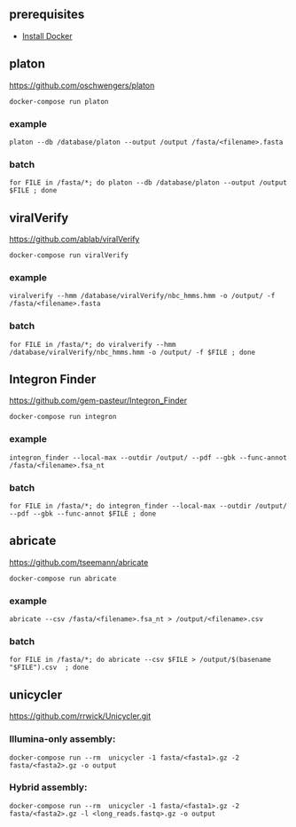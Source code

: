 ## prerequisites
- [Install Docker](https://docs.docker.com/engine/install/)

## platon

https://github.com/oschwengers/platon

`docker-compose run platon`

### example

`platon --db /database/platon --output /output /fasta/<filename>.fasta`

### batch

`for FILE in /fasta/*; do platon --db /database/platon --output /output $FILE ; done`

## viralVerify

https://github.com/ablab/viralVerify

`docker-compose run viralVerify`

### example

`viralverify --hmm /database/viralVerify/nbc_hmms.hmm -o /output/ -f /fasta/<filename>.fasta`

### batch

`for FILE in /fasta/*; do viralverify --hmm /database/viralVerify/nbc_hmms.hmm -o /output/ -f $FILE ; done`

## Integron Finder

https://github.com/gem-pasteur/Integron_Finder

`docker-compose run integron`

### example

`integron_finder --local-max --outdir /output/ --pdf --gbk --func-annot /fasta/<filename>.fsa_nt`

### batch

`for FILE in /fasta/*; do integron_finder --local-max --outdir /output/ --pdf --gbk --func-annot $FILE ; done`

## abricate

https://github.com/tseemann/abricate

`docker-compose run abricate`

### example

`abricate --csv /fasta/<filename>.fsa_nt > /output/<filename>.csv`

### batch

`for FILE in /fasta/*; do abricate --csv $FILE > /output/$(basename "$FILE").csv  ; done`

## unicycler

https://github.com/rrwick/Unicycler.git

### Illumina-only assembly:

`docker-compose run --rm  unicycler -1 fasta/<fasta1>.gz -2 fasta/<fasta2>.gz -o output`
### Hybrid assembly:

`docker-compose run --rm  unicycler -1 fasta/<fasta1>.gz -2 fasta/<fasta2>.gz -l <long_reads.fastq>.gz -o output`